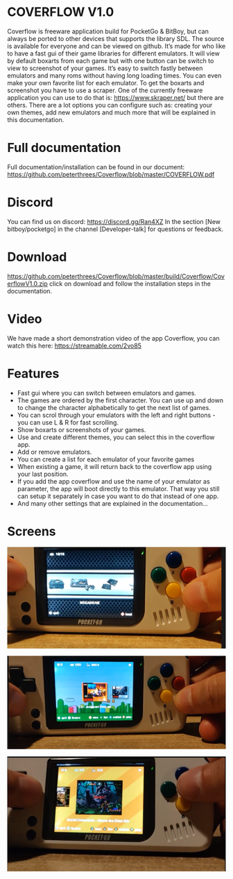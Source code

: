 # COVERFLOW V1.0
Coverflow is freeware application build for PocketGo & BitBoy, but can always be ported to other devices that supports the library SDL. The source is available for everyone and can be viewed on github. It’s made for who like to have a fast gui of their game libraries for different emulators. It will view by default boxarts from each game but with one button can be switch to view to screenshot of your games. It’s easy to switch fastly between emulators and many roms without having long loading times. You can even make your own favorite list for each emulator. To get the boxarts and screenshot you have to use a scraper. One of the currently freeware application you can use to do that is: https://www.skraper.net/ but there are others. There are a lot options you can configure such as: creating your own themes, add new emulators and much more that will be explained in this documentation.

# Full documentation
Full documentation/installation can be found in our document: https://github.com/peterthrees/Coverflow/blob/master/COVERFLOW.pdf

# Discord
You can find us on discord: https://discord.gg/Ran4XZ
In the section  [New bitboy/pocketgo] in the channel [Developer-talk] for questions or feedback.

# Download
https://github.com/peterthrees/Coverflow/blob/master/build/Coverflow/CoverflowV1.0.zip click on download and follow the installation steps in the documentation.

# Video
We have made a short demonstration video of the app Coverflow, you can watch this here: https://streamable.com/2vo85

# Features
- Fast gui where you can switch between emulators and games. 
- The games are ordered by the first character. You can use up and down to change the character alphabetically to get the next list of games.
- You can scrol through your emulators with the left and right buttons - you can use L & R for fast scrolling.
- Show boxarts or screenshots of your games.
- Use and create different themes, you can select this in the coverflow app.
- Add or remove emulators. 
- You can create a list for each emulator of your favorite games
- When existing a game, it will return back to the coverflow app using your last position.
- If you add the app coverflow and use the name of your emulator as parameter, the app will boot directly to this emulator. That way you still can setup it separately in case you want to do that instead of one app.
- And many other settings that are explained in the documentation...

# Screens
![](screenshots/screen1.png)

![](screenshots/screen2.png)

![](screenshots/screen3.png)

